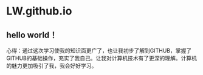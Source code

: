 # LW.github.io
## hello world！
心得：通过这次学习使我的知识面更广了，也让我初步了解到GITHUB，掌握了GITHUB的基础操作，充实了我自己。让我对计算机技术有了更深的理解。计算机的魅力更加吸引了我，我会好好学习。